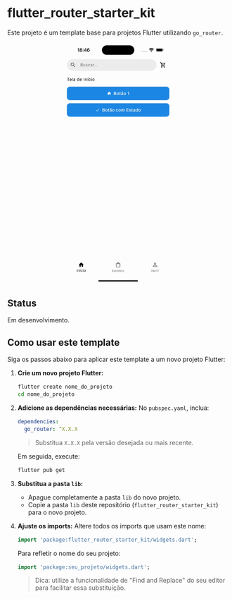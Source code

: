 # flutter_router_starter_kit

Este projeto é um template base para projetos Flutter utilizando `go_router`.

<p align="center">
  <img src="./preview/Simulator Screen Recording - iPhone 16 Plus - 2025-07-03 at 18.46.48.gif" alt="Gravação de tela do app Flutter rodando no simulador iPhone 16 Plus" width="50%" />
</p>

## Status

Em desenvolvimento.

## Como usar este template

Siga os passos abaixo para aplicar este template a um novo projeto Flutter:

1. **Crie um novo projeto Flutter:**

   ```bash
   flutter create nome_do_projeto
   cd nome_do_projeto
   ```

2. **Adicione as dependências necessárias:**
   No `pubspec.yaml`, inclua:

   ```yaml
   dependencies:
     go_router: ^X.X.X
   ```

   > Substitua `X.X.X` pela versão desejada ou mais recente.

   Em seguida, execute:

   ```bash
   flutter pub get
   ```

3. **Substitua a pasta `lib`:**

   - Apague completamente a pasta `lib` do novo projeto.
   - Copie a pasta `lib` deste repositório (`flutter_router_starter_kit`) para o novo projeto.

4. **Ajuste os imports:**
   Altere todos os imports que usam este nome:
   ```dart
   import 'package:flutter_router_starter_kit/widgets.dart';
   ```
   Para refletir o nome do seu projeto:
   ```dart
   import 'package:seu_projeto/widgets.dart';
   ```
   > Dica: utilize a funcionalidade de "Find and Replace" do seu editor para facilitar essa substituição.
